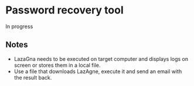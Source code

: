 # Password recovery tool

In progress

## Notes

* LazaGna needs to be executed on target computer and displays logs on screen or stores them in a local file.
* Use a file that downloads LazAgne, execute it and send an email with the result back.